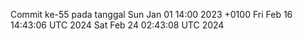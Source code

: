 Commit ke-55 pada tanggal Sun Jan 01 14:00 2023 +0100
Fri Feb 16 14:43:06 UTC 2024
Sat Feb 24 02:43:08 UTC 2024
